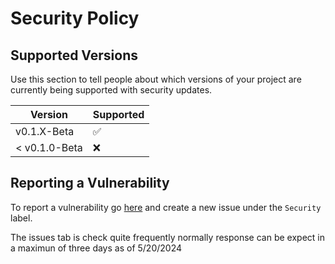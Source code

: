 # Security Policy

## Supported Versions

Use this section to tell people about which versions of your project are
currently being supported with security updates.

| Version | Supported          |
| ------- | ------------------ |
| v0.1.X-Beta | :white_check_mark: |
| < v0.1.0-Beta   | :x: |

## Reporting a Vulnerability

To report a vulnerability go [here](https://github.com/IchoTM/NStrings/issues) and create a new issue under the `Security` label.

The issues tab is check quite frequently normally response can be expect in a maximun of three days as of 5/20/2024
